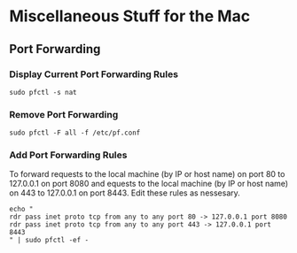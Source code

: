 # Miscellaneous Stuff for the Mac

## Port Forwarding

### Display Current Port Forwarding Rules

`sudo pfctl -s nat`

### Remove Port Forwarding

`sudo pfctl -F all -f /etc/pf.conf`

### Add Port Forwarding Rules

To forward requests to the local machine (by IP or host name) on port 80 to 127.0.0.1 on port 8080 and
equests to the local machine (by IP or host name) on 443 to 127.0.0.1 on port 8443. Edit these rules as 
nessesary.

```
echo "
rdr pass inet proto tcp from any to any port 80 -> 127.0.0.1 port 8080
rdr pass inet proto tcp from any to any port 443 -> 127.0.0.1 port 8443
" | sudo pfctl -ef -
```
